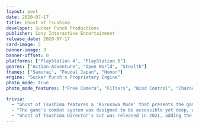 ```yaml
---
layout: post
date: 2020-07-17
title: Ghost of Tsushima
developer: Sucker Punch Productions
publisher: Sony Interactive Entertainment
release_date: 2020-07-17
card-image: 5
banner-image: 3
banner-offset: 0
platforms: ["PlayStation 4", "PlayStation 5"]
genres: ["Action-Adventure", "Open World", "Stealth"]
themes: ["Samurai", "Feudal Japan", "Honor"]
engine: "Sucker Punch's Proprietary Engine"
photo_mode: true
photo_mode_features: ["Free Camera", "Filters", "Wind Control", "Character Posing"]

trivia:
  - "Ghost of Tsushima features a 'Kurosawa Mode' that presents the game in black and white with film grain, paying homage to the classic samurai films of director Akira Kurosawa."
  - "The game's combat system was designed to be accessible yet deep, with different stances that are effective against different enemy types."
  - "Ghost of Tsushima Director's Cut was released in 2021, adding the Iki Island expansion and enhanced features for PlayStation 5."
---
```

